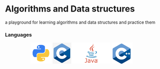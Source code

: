 # Algorithms and Data structures
a playground for learning algorithms and data structures and practice them


### Languages 
<p  align="center">
    <a href="https://github.com/MmahdiM79/Algorithms-and-Data-structures/search?utf8=%E2%9C%93&q=language%3ARust&type="><img height="70" src="pngs/python.png" alt="python"/></a>
    <a><img height="70" src="pngs/c.png" alt="c"/></a>
    <a><img height="70" src="pngs/java.png" alt="java"/></a>
    <a><img height="70" src="pngs/cpp.png" alt="cpp"/></a>
</p>
